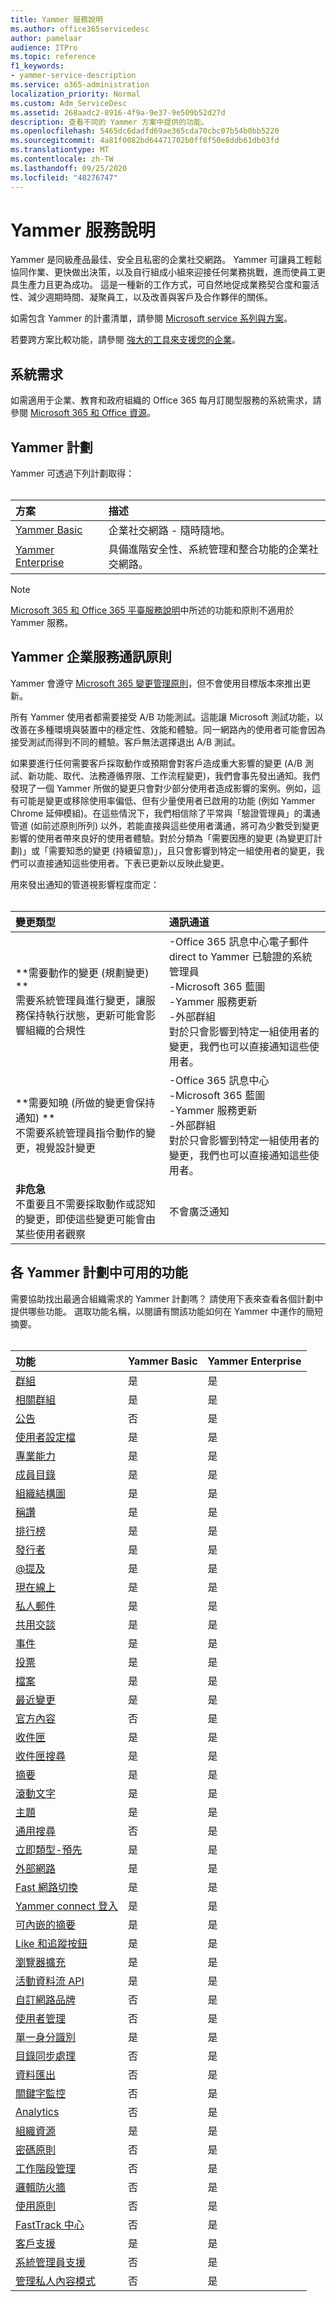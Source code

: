 ```yaml
---
title: Yammer 服務說明
ms.author: office365servicedesc
author: pamelaar
audience: ITPro
ms.topic: reference
f1_keywords:
- yammer-service-description
ms.service: o365-administration
localization_priority: Normal
ms.custom: Adm_ServiceDesc
ms.assetid: 268aadc2-8916-4f9a-9e37-9e509b52d27d
description: 查看不同的 Yammer 方案中提供的功能。
ms.openlocfilehash: 5465dc6dadfd69ae365cda70cbc07b54b0bb5220
ms.sourcegitcommit: 4a81f0082bd64471702b0ff8f50e8ddb61db03fd
ms.translationtype: MT
ms.contentlocale: zh-TW
ms.lasthandoff: 09/25/2020
ms.locfileid: "48276747"
---
```

# <a name="yammer-service-description"></a>Yammer 服務說明

Yammer 是同級產品最佳、安全且私密的企業社交網路。 Yammer 可讓員工輕鬆協同作業、更快做出決策，以及自行組成小組來迎接任何業務挑戰，進而使員工更具生產力且更為成功。 這是一種新的工作方式，可自然地促成業務契合度和靈活性、減少週期時間、凝聚員工，以及改善與客戶及合作夥伴的關係。
  
如需包含 Yammer 的計畫清單，請參閱 [Microsoft service 系列與方案](../office-365-platform-service-description/office-365-plan-options.md#office-365-service-families-and-plans)。
  
若要跨方案比較功能，請參閱 [強大的工具來支援您的企業](https://go.microsoft.com/fwlink/?LinkID=799177&amp;clcid=0x409)。
  
## <a name="system-requirements"></a>系統需求

如需適用于企業、教育和政府組織的 Office 365 每月訂閱型服務的系統需求，請參閱 [Microsoft 365 和 Office 資源](https://products.office.com/office-system-requirements/#Office365forBEG)。
  
## <a name="yammer-plans"></a>Yammer 計劃

Yammer 可透過下列計劃取得：<br><br>
  
| 方案 | 描述 |
|:-----|:-----|
|[Yammer Basic](https://go.microsoft.com/fwlink/?LinkId=691112) <br/> |企業社交網路 - 隨時隨地。  <br/> |
|[Yammer Enterprise](https://www.microsoft.com/microsoft-365/yammer/yammer-overview) <br/> |具備進階安全性、系統管理和整合功能的企業社交網路。  <br/> |
   
> [!NOTE]
> [Microsoft 365 和 Office 365 平臺服務說明](../office-365-platform-service-description/office-365-platform-service-description.md)中所述的功能和原則不適用於 Yammer 服務。 
  
## <a name="yammer-enterprise-service-communications-policy"></a>Yammer 企業服務通訊原則
<a name="YammerCommsPolicy"> </a>

Yammer 會遵守 [Microsoft 365 變更管理原則](https://aka.ms/ManageChange)，但不會使用目標版本來推出更新。 
  
所有 Yammer 使用者都需要接受 A/B 功能測試。這能讓 Microsoft 測試功能，以改善在多種環境與裝置中的穩定性、效能和體驗。同一網路內的使用者可能會因為接受測試而得到不同的體驗。客戶無法選擇退出 A/B 測試。
  
如果要進行任何需要客戶採取動作或預期會對客戶造成重大影響的變更 (A/B 測試、新功能、取代、法務遵循界限、工作流程變更)，我們會事先發出通知。我們發現了一個 Yammer 所做的變更只會對少部分使用者造成影響的案例。例如，這有可能是變更或移除使用率偏低、但有少量使用者已啟用的功能 (例如 Yammer Chrome 延伸模組)。在這些情況下，我們相信除了平常與「驗證管理員」的溝通管道 (如前述原則所列) 以外，若能直接與這些使用者溝通，將可為少數受到變更影響的使用者帶來良好的使用者體驗。對於分類為「需要因應的變更 (為變更訂計劃)」或「需要知悉的變更 (持續留意)」，且只會影響到特定一組使用者的變更，我們可以直接通知這些使用者。下表已更新以反映此變更。 
  
用來發出通知的管道視影響程度而定：<br><br>
  
| 變更類型 | 通訊通道 |
|:-----|:-----|
|**需要動作的變更 (規劃變更) ** <br/>需要系統管理員進行變更，讓服務保持執行狀態，更新可能會影響組織的合規性  <br/> |-Office 365 訊息中心電子郵件 direct to Yammer 已驗證的系統管理員 <br/>-Microsoft 365 藍圖<br/>-Yammer 服務更新<br/>-外部群組<br/>對於只會影響到特定一組使用者的變更，我們也可以直接通知這些使用者。 |
|**需要知曉 (所做的變更會保持通知) **<br/>不需要系統管理員指令動作的變更，視覺設計變更  <br/> |-Office 365 訊息中心<br/>-Microsoft 365 藍圖<br/>-Yammer 服務更新<br/>-外部群組<br/>對於只會影響到特定一組使用者的變更，我們也可以直接通知這些使用者。 |
|**非危急** <br/>不重要且不需要採取動作或認知的變更，即使這些變更可能會由某些使用者觀察  <br/> |不會廣泛通知 |
   
## <a name="feature-availability-across-yammer-plans"></a>各 Yammer 計劃中可用的功能

需要協助找出最適合組織需求的 Yammer 計劃嗎？ 請使用下表來查看各個計劃中提供哪些功能。 選取功能名稱，以閱讀有關該功能如何在 Yammer 中運作的簡短摘要。<br><br>
  
| 功能 | Yammer Basic | Yammer Enterprise |
|:-----|:-----|:-----|
|[群組](group-features-in-yammer.md#groups) <br/> | 是  <br/> |是  <br/> |
|[相關群組](group-features-in-yammer.md#related-groups) <br/> |是  <br/> |是  <br/> |
|[公告](group-features-in-yammer.md#announcements) <br/> |否  <br/> |是  <br/> |
|[使用者設定檔](profile-features-in-yammer.md#user-profiles) <br/> |是  <br/> |是  <br/> |
|[專業能力](profile-features-in-yammer.md#expertise) <br/> |是  <br/> |是  <br/> |
|[成員目錄](profile-features-in-yammer.md#member-directory) <br/> |是  <br/> |是  <br/> |
|[組織結構圖](profile-features-in-yammer.md#org-chart) <br/> |是  <br/> |是  <br/> |
|[稱讚](profile-features-in-yammer.md#praise) <br/> |是  <br/> |是  <br/> |
|[排行榜](profile-features-in-yammer.md#leaderboards) <br/> |是  <br/> |是  <br/> |
|[發行者](message-and-conversation-features-in-yammer.md#publisher) <br/> |是  <br/> |是  <br/> |
|[@提及](message-and-conversation-features-in-yammer.md#section) <br/> |是  <br/> |是  <br/> |
|[現在線上](message-and-conversation-features-in-yammer.md#online-now) <br/> |是  <br/> |是  <br/> |
|[私人郵件](message-and-conversation-features-in-yammer.md#private-messages) <br/> |是  <br/> |是  <br/> |
|[共用交談](message-and-conversation-features-in-yammer.md#share-conversations) <br/> |是  <br/> |是  <br/> |
|[事件](message-and-conversation-features-in-yammer.md#events) <br/> |是  <br/> |是  <br/> |
|[投票](message-and-conversation-features-in-yammer.md#polls) <br/> |是  <br/> |是  <br/> |
|[檔案](document-collaboration-features-in-yammer.md#files) <br/> |是  <br/> |是  <br/> |
|[最近變更](document-collaboration-features-in-yammer.md#recent-changes) <br/> |是  <br/> |是  <br/> |
|[官方內容](document-collaboration-features-in-yammer.md#official-content) <br/> |否  <br/> |是  <br/> |
|[收件匣](inbox-features-in-yammer.md#inbox) <br/> |是  <br/> |是  <br/> |
|[收件匣搜尋](inbox-features-in-yammer.md#inbox-search) <br/> |是  <br/> |是  <br/> |
|[摘要](discovery-features-in-yammer.md#feeds) <br/> |是  <br/> |是  <br/> |
|[滾動文字](discovery-features-in-yammer.md#ticker) <br/> |是  <br/> |是  <br/> |
|[主題](discovery-features-in-yammer.md#topics) <br/> |是  <br/> |是  <br/> |
|[通用搜尋](discovery-features-in-yammer.md#universal-search) <br/> |否  <br/> |是  <br/> |
|[立即類型-預先](discovery-features-in-yammer.md#instant-type-ahead) <br/> |是  <br/> |是  <br/> |
|[外部網路](external-network-features-in-yammer.md#external-networks) <br/> |是  <br/> |是  <br/> |
|[Fast 網路切換](external-network-features-in-yammer.md#fast-network-switching) <br/> |是  <br/> |是  <br/> |
|[Yammer connect 登入](yammer-platform-features.md#yammer-connect-login) <br/> |是  <br/> |是  <br/> |
|[可內嵌的摘要](yammer-platform-features.md#embeddable-feeds) <br/> |是  <br/> |是  <br/> |
|[Like 和追蹤按鈕](yammer-platform-features.md#like-and-follow-buttons) <br/> |是  <br/> |是  <br/> |
|[瀏覽器擴充](yammer-platform-features.md#browser-extension) <br/> |是  <br/> |是  <br/> |
|[活動資料流 API](yammer-platform-features.md#activity-stream-api) <br/> |是  <br/> |是  <br/> |
|[自訂網路品牌](administration-and-security-features-in-yammer.md#custom-network-branding) <br/> |否  <br/> |是  <br/> |
|[使用者管理](administration-and-security-features-in-yammer.md#user-management) <br/> |否  <br/> |是  <br/> |
|[單一身分識別](administration-and-security-features-in-yammer.md#single-identity) <br/> |是  <br/> |是  <br/> |
|[目錄同步處理](administration-and-security-features-in-yammer.md#directory-synchronization) <br/> |否  <br/> |是  <br/> |
|[資料匯出](administration-and-security-features-in-yammer.md#data-export) <br/> |否  <br/> |是  <br/> |
|[關鍵字監控](administration-and-security-features-in-yammer.md#keyword-monitoring) <br/> |否  <br/> |是  <br/> |
|[Analytics](administration-and-security-features-in-yammer.md#analytics) <br/> |否  <br/> |是  <br/> |
|[組織資源](administration-and-security-features-in-yammer.md#organization-resources) <br/> |是  <br/> |是  <br/> |
|[密碼原則](administration-and-security-features-in-yammer.md#password-policies) <br/> |否  <br/> |是  <br/> |
|[工作階段管理](administration-and-security-features-in-yammer.md#session-management) <br/> |否  <br/> |是  <br/> |
|[邏輯防火牆](administration-and-security-features-in-yammer.md#logical-firewall) <br/> |否  <br/> |是  <br/> |
|[使用原則](administration-and-security-features-in-yammer.md#usage-policy) <br/> |否  <br/> |是  <br/> |
|[FastTrack 中心](https://go.microsoft.com/fwlink/?LinkID=518597&amp;clcid=0x409) <br/> |否  <br/> |是  <br/> |
|[客戶支援](support-features-in-yammer.md#customer-support) <br/> |是  <br/> |是  <br/> |
|[系統管理員支援](support-features-in-yammer.md#administrator-support) <br/> |否  <br/> |是  <br/> |
|[管理私人內容模式](administration-and-security-features-in-yammer.md#admin-private-content-mode) <br/> |否  <br/> |是  <br/> |
